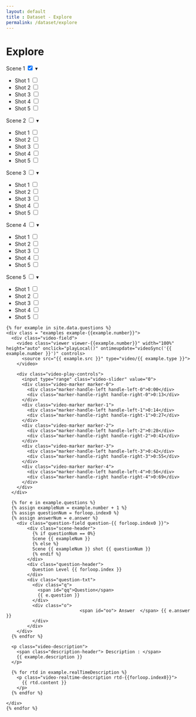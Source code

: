 ```yaml
---
layout: default
title : Dataset - Explore
permalink: /dataset/explore
---
```


<link rel="stylesheet" href="/assets/css/dataset.css">
<script src = "/assets/js/explore.js" type = "text/javascript"/></script>

<div class="explore content-container">
  <h1 class = "content-title">
    Explore
  </h1>
  <div class="content-item">
    <div class="checklist-field">
      <div class="checklist scene-0">
        <span id="header">
          <label class="checkbox-container">Scene 1
            <input type="checkbox" checked="checked" onclick="selectScene(0)">
            <span class="checkmark"></span>
            <span>&#9662;</span>
          </label>
        </span>
        <ul> 
          <li>
          <label class="checkbox-container">Shot 1
            <input type="checkbox" onclick="selectShot(0, 1)">
            <span class="checkmark"></span>
          </label>
          </li>
          <li>
          <label class="checkbox-container">Shot 2
            <input type="checkbox" onclick="selectShot(0, 2)">
            <span class="checkmark"></span>
          </label>
          </li>
          <li>
          <label class="checkbox-container">Shot 3
            <input type="checkbox" onclick="selectShot(0, 3)">
            <span class="checkmark"></span>
          </label>
          </li>
          <li>
          <label class="checkbox-container">Shot 4
            <input type="checkbox" onclick="selectShot(0, 4)">
            <span class="checkmark"></span>
          </label>
          </li>
          <li>
          <label class="checkbox-container">Shot 5
            <input type="checkbox" onclick="selectShot(0, 5)">
            <span class="checkmark"></span>
          </label>
          </li>
        </ul>
      </div>
      <div class="checklist scene-1">
        <span id="header">
          <label class="checkbox-container">Scene 2
            <input type="checkbox" onclick="selectScene(1)">
            <span class="checkmark"></span>
            <span>&#9662;</span>
          </label>
        </span>
        <ul> 
          <li>
          <label class="checkbox-container">Shot 1
            <input type="checkbox" onclick="selectShot(1, 1)">
            <span class="checkmark"></span>
          </label>
          </li>
          <li>
          <label class="checkbox-container">Shot 2
            <input type="checkbox" onclick="selectShot(1, 2)">
            <span class="checkmark"></span>
          </label>
          </li>
          <li>
          <label class="checkbox-container">Shot 3
            <input type="checkbox" onclick="selectShot(1, 3)">
            <span class="checkmark"></span>
          </label>
          </li>
          <li>
          <label class="checkbox-container">Shot 4
            <input type="checkbox" onclick="selectShot(1, 4)">
            <span class="checkmark"></span>
          </label>
          </li>
          <li>
          <label class="checkbox-container">Shot 5
            <input type="checkbox" onclick="selectShot(1, 5)">
            <span class="checkmark"></span>
          </label>
          </li>
        </ul>
      </div>
      <div class="checklist scene-2">
        <span id="header">
          <label class="checkbox-container">Scene 3
            <input type="checkbox" onclick="selectScene(2)">
            <span class="checkmark"></span>
            <span>&#9662;</span>
          </label>
        </span>
        <ul> 
          <li>
          <label class="checkbox-container">Shot 1
            <input type="checkbox" onclick="selectShot(2, 1)">
            <span class="checkmark"></span>
          </label>
          </li>
          <li>
          <label class="checkbox-container">Shot 2
            <input type="checkbox" onclick="selectShot(2, 2)">
            <span class="checkmark"></span>
          </label>
          </li>
          <li>
          <label class="checkbox-container">Shot 3
            <input type="checkbox" onclick="selectShot(2, 3)">
            <span class="checkmark"></span>
          </label>
          </li>
          <li>
          <label class="checkbox-container">Shot 4
            <input type="checkbox" onclick="selectShot(2, 4)">
            <span class="checkmark"></span>
          </label>
          </li>
          <li>
          <label class="checkbox-container">Shot 5
            <input type="checkbox" onclick="selectShot(2, 5)">
            <span class="checkmark"></span>
          </label>
          </li>
        </ul>
      </div>
      <div class="checklist scene-3">
        <span id="header">
          <label class="checkbox-container">Scene 4
            <input type="checkbox" onclick="selectScene(3)">
            <span class="checkmark"></span>
            <span>&#9662;</span>
          </label>
        </span>
        <ul> 
          <li>
          <label class="checkbox-container">Shot 1
            <input type="checkbox" onclick="selectShot(3, 1)">
            <span class="checkmark"></span>
          </label>
          </li>
          <li>
          <label class="checkbox-container">Shot 2
            <input type="checkbox" onclick="selectShot(3, 2)">
            <span class="checkmark"></span>
          </label>
          </li>
          <li>
          <label class="checkbox-container">Shot 3
            <input type="checkbox" onclick="selectShot(3, 3)">
            <span class="checkmark"></span>
          </label>
          </li>
          <li>
          <label class="checkbox-container">Shot 4
            <input type="checkbox" onclick="selectShot(3, 4)">
            <span class="checkmark"></span>
          </label>
          </li>
          <li>
          <label class="checkbox-container">Shot 5
            <input type="checkbox" onclick="selectShot(3, 5)">
            <span class="checkmark"></span>
          </label>
          </li>
        </ul>
      </div>
      <div class="checklist scene-4">
        <span id="header">
          <label class="checkbox-container">Scene 5
            <input type="checkbox" onclick="selectScene(4)">
            <span class="checkmark"></span>
            <span>&#9662;</span>
          </label>
        </span>
        <ul> 
          <li>
          <label class="checkbox-container">Shot 1
            <input type="checkbox" onclick="selectShot(4, 1)">
            <span class="checkmark"></span>
          </label>
          </li>
          <li>
          <label class="checkbox-container">Shot 2
            <input type="checkbox" onclick="selectShot(4, 2)">
            <span class="checkmark"></span>
          </label>
          </li>
          <li>
          <label class="checkbox-container">Shot 3
            <input type="checkbox" onclick="selectShot(4, 3)">
            <span class="checkmark"></span>
          </label>
          </li>
          <li>
          <label class="checkbox-container">Shot 4
            <input type="checkbox" onclick="selectShot(4, 4)">
            <span class="checkmark"></span>
          </label>
          </li>
          <li>
          <label class="checkbox-container">Shot 5
            <input type="checkbox" onclick="selectShot(4, 5)">
            <span class="checkmark"></span>
          </label>
          </li>
        </ul>
      </div>
    </div>

    {% for example in site.data.questions %}
    <div class = "examples example-{{example.number}}">
      <div class="video-field">
        <video class="viewer viewer-{{example.number}}" width="100%" height="auto" onclick="playLocal()" ontimeupdate="videoSync('{{ example.number }}')" controls>
          <source src="{{ example.src }}" type="video/{{ example.type }}">
        </video>

        <div class="video-play-controls"> 
          <input type="range" class="video-slider" value="0"> 
          <div class="video-marker marker-0">
            <div class="marker-handle-left handle-left-0">0:00</div>
            <div class="marker-handle-right handle-right-0">0:13</div>
          </div>
          <div class="video-marker marker-1">
            <div class="marker-handle-left handle-left-1">0:14</div>
            <div class="marker-handle-right handle-right-1">0:27</div>
          </div>
          <div class="video-marker marker-2">
            <div class="marker-handle-left handle-left-2">0:28</div>
            <div class="marker-handle-right handle-right-2">0:41</div>
          </div>
          <div class="video-marker marker-3">
            <div class="marker-handle-left handle-left-3">0:42</div>
            <div class="marker-handle-right handle-right-3">0:55</div>
          </div>
          <div class="video-marker marker-4">
            <div class="marker-handle-left handle-left-4">0:56</div>
            <div class="marker-handle-right handle-right-4">0:69</div>
          </div>
        </div> 
      </div>
      
      {% for e in example.questions %}
      {% assign exampleNum = example.number + 1 %}
      {% assign questionNum = forloop.index0 %}
      {% assign answerNum = e.answer %}
        <div class="question-field question-{{ forloop.index0 }}">
            <div class="scene-header">
              {% if questionNum == 0%}
              Scene {{ exampleNum }} 
              {% else %}
              Scene {{ exampleNum }} shot {{ questionNum }}
              {% endif %}
            </div>
            <div class="question-header">
              Question Level {{ forloop.index }}
            </div>
            <div class="question-txt">
              <div class="q">
                <span id="qq">Question</span>
                {{ e.question }}
              </div>
              <div class="o">
								<span id="oo"> Answer  </span> {{ e.answer }}
              </div>
            </div>
        </div>
      {% endfor %}

      <p class="video-description">
        <span class="description-header"> Description : </span>
        {{ example.description }}
      </p>

      {% for rtd in example.realTimeDescription %}
        <p class="video-realtime-description rtd-{{forloop.index0}}">
          {{ rtd.content }}
        </p>
      {% endfor %}

    </div>
    {% endfor %}
</div>
